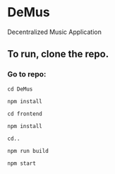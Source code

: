 # DeMus
Decentralized Music Application

## To run, clone the repo.

### Go to repo: 

`cd DeMus`

`npm install`

`cd frontend`

`npm install`

`cd..`

`npm run build`

`npm start`


